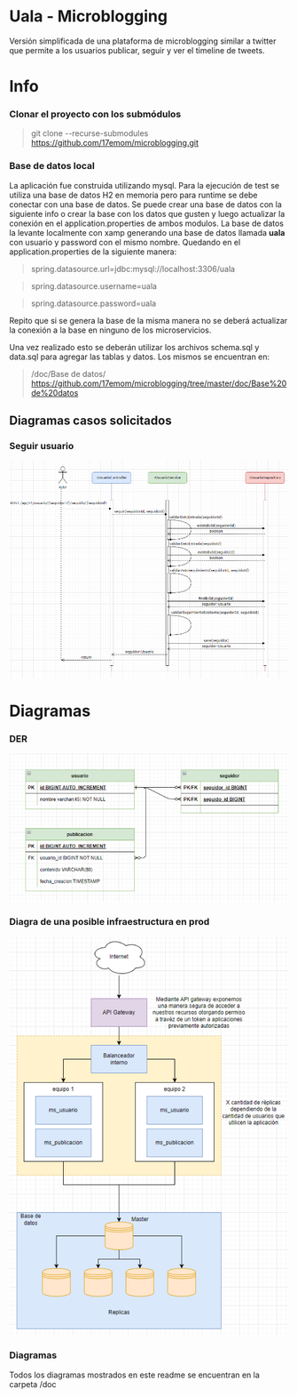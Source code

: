 # Uala - Microblogging
Versión simplificada de una plataforma de microblogging similar a twitter que permite a los usuarios publicar, seguir y ver el timeline de tweets.

# Info
### Clonar el proyecto con los submódulos
> git clone --recurse-submodules https://github.com/17emom/microblogging.git

### Base de datos local
La aplicación fue construida utilizando mysql. Para la ejecución de test se utiliza una base de datos H2 en memoria pero para runtime se debe conectar con una base de datos.
Se puede crear una base de datos con la siguiente info o crear la base con los datos que gusten y luego actualizar la conexión en el application.properties de ambos modulos.
La base de datos la levante localmente con xamp generando una base de datos llamada **uala** con usuario y password con el mismo nombre. Quedando en el application.properties de la siguiente manera:
>spring.datasource.url=jdbc:mysql://localhost:3306/uala

>spring.datasource.username=uala

>spring.datasource.password=uala

Repito que si se genera la base de la misma manera no se deberá actualizar la conexión a la base en ninguno de los microservicios.

Una vez realizado esto se deberán utilizar los archivos schema.sql y data.sql para agregar las tablas y datos. Los mismos se encuentran en:
>/doc/Base de datos/
https://github.com/17emom/microblogging/tree/master/doc/Base%20de%20datos

## Diagramas casos solicitados
### Seguir usuario
![Diagrama de secuencia - Seguir usuario.png](doc%2Fimagenes%20readme%2FDiagrama%20de%20secuencia%20-%20Seguir%20usuario.png)

# Diagramas
### DER
![img.png](doc/imagenes%20readme/DER.png)

### Diagra de una posible infraestructura en prod
![Diagrama posible infraestructura de prod.png](doc%2Fimagenes%20readme%2FDiagrama%20posible%20infraestructura%20de%20prod.png)

### Diagramas
Todos los diagramas mostrados en este readme se encuentran en la carpeta /doc